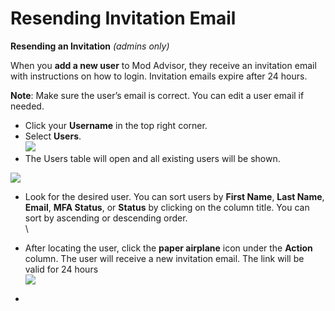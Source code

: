 # Resending Invitation Email

**Resending an Invitation** _(admins only)_

When you **add a new user** to Mod Advisor, they receive an invitation email with instructions on how to login. Invitation emails expire after 24 hours. &#x20;

**Note**: Make sure the user’s email is correct. You can edit a user email if needed.

* Click your **Username** in the top right corner.
* Select **Users**.\
  ![](https://22452817.fs1.hubspotusercontent-na1.net/hubfs/22452817/image-png.png)
* The Users table will open and all existing users will be shown.

&#x20;

&#x20;

&#x20;

![](https://22452817.fs1.hubspotusercontent-na1.net/hubfs/22452817/image-png-1.png)

* Look for the desired user. You can sort users by **First Name**, **Last Name**, **Email**, **MFA Status**, or **Status** by clicking on the column title. You can sort by ascending or descending order.\
  \

* &#x20;After locating the user, click the **paper airplane** icon under the **Action** column. The user will receive a new invitation email. The link will be valid for 24 hours \
  ![](https://22452817.fs1.hubspotusercontent-na1.net/hubfs/22452817/image-png-3.png)
*

&#x20;

&#x20;
